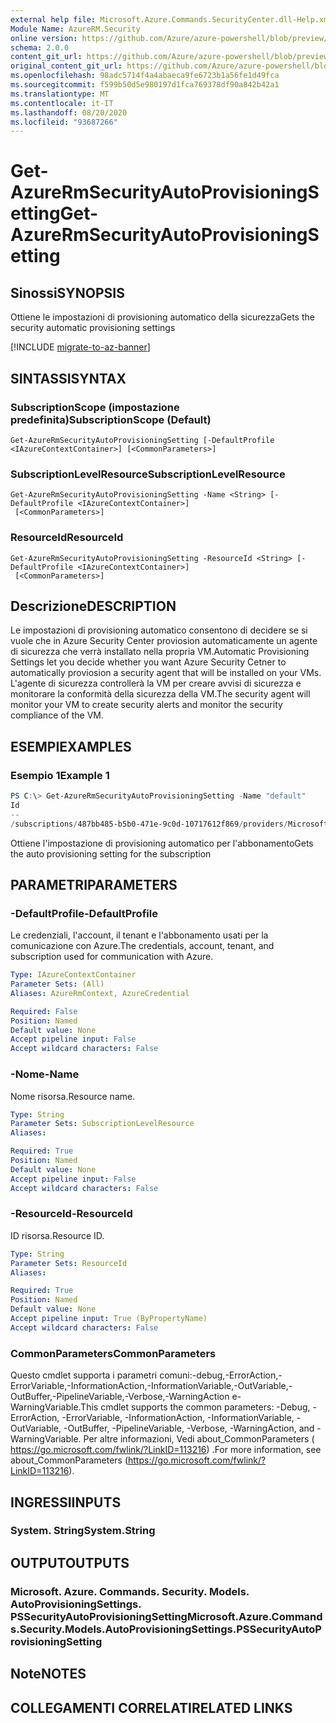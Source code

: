 ```yaml
---
external help file: Microsoft.Azure.Commands.SecurityCenter.dll-Help.xml
Module Name: AzureRM.Security
online version: https://github.com/Azure/azure-powershell/blob/preview/src/ResourceManager/Security/Commands.Security/help/Get-AzureRmSecurityAutoProvisioningSetting.md
schema: 2.0.0
content_git_url: https://github.com/Azure/azure-powershell/blob/preview/src/ResourceManager/Security/Commands.Security/help/Get-AzureRmSecurityAutoProvisioningSetting.md
original_content_git_url: https://github.com/Azure/azure-powershell/blob/preview/src/ResourceManager/Security/Commands.Security/help/Get-AzureRmSecurityAutoProvisioningSetting.md
ms.openlocfilehash: 98adc5714f4a4abaeca9fe6723b1a56fe1d49fca
ms.sourcegitcommit: f599b50d5e980197d1fca769378df90a842b42a1
ms.translationtype: MT
ms.contentlocale: it-IT
ms.lasthandoff: 08/20/2020
ms.locfileid: "93687266"
---
```

# <span data-ttu-id="ab3b3-101">Get-AzureRmSecurityAutoProvisioningSetting</span><span class="sxs-lookup"><span data-stu-id="ab3b3-101">Get-AzureRmSecurityAutoProvisioningSetting</span></span>

## <span data-ttu-id="ab3b3-102">Sinossi</span><span class="sxs-lookup"><span data-stu-id="ab3b3-102">SYNOPSIS</span></span>
<span data-ttu-id="ab3b3-103">Ottiene le impostazioni di provisioning automatico della sicurezza</span><span class="sxs-lookup"><span data-stu-id="ab3b3-103">Gets the security automatic provisioning settings</span></span>

[!INCLUDE [migrate-to-az-banner](../../includes/migrate-to-az-banner.md)]

## <span data-ttu-id="ab3b3-104">SINTASSI</span><span class="sxs-lookup"><span data-stu-id="ab3b3-104">SYNTAX</span></span>

### <span data-ttu-id="ab3b3-105">SubscriptionScope (impostazione predefinita)</span><span class="sxs-lookup"><span data-stu-id="ab3b3-105">SubscriptionScope (Default)</span></span>
```
Get-AzureRmSecurityAutoProvisioningSetting [-DefaultProfile <IAzureContextContainer>] [<CommonParameters>]
```

### <span data-ttu-id="ab3b3-106">SubscriptionLevelResource</span><span class="sxs-lookup"><span data-stu-id="ab3b3-106">SubscriptionLevelResource</span></span>
```
Get-AzureRmSecurityAutoProvisioningSetting -Name <String> [-DefaultProfile <IAzureContextContainer>]
 [<CommonParameters>]
```

### <span data-ttu-id="ab3b3-107">ResourceId</span><span class="sxs-lookup"><span data-stu-id="ab3b3-107">ResourceId</span></span>
```
Get-AzureRmSecurityAutoProvisioningSetting -ResourceId <String> [-DefaultProfile <IAzureContextContainer>]
 [<CommonParameters>]
```

## <span data-ttu-id="ab3b3-108">Descrizione</span><span class="sxs-lookup"><span data-stu-id="ab3b3-108">DESCRIPTION</span></span>
<span data-ttu-id="ab3b3-109">Le impostazioni di provisioning automatico consentono di decidere se si vuole che in Azure Security Center proviosion automaticamente un agente di sicurezza che verrà installato nella propria VM.</span><span class="sxs-lookup"><span data-stu-id="ab3b3-109">Automatic Provisioning Settings let you decide whether you want Azure Security Cetner to automatically proviosion a security agent that will be installed on your VMs.</span></span>
<span data-ttu-id="ab3b3-110">L'agente di sicurezza controllerà la VM per creare avvisi di sicurezza e monitorare la conformità della sicurezza della VM.</span><span class="sxs-lookup"><span data-stu-id="ab3b3-110">The security agent will monitor your VM to create security alerts and monitor the security compliance of the VM.</span></span>

## <span data-ttu-id="ab3b3-111">ESEMPI</span><span class="sxs-lookup"><span data-stu-id="ab3b3-111">EXAMPLES</span></span>

### <span data-ttu-id="ab3b3-112">Esempio 1</span><span class="sxs-lookup"><span data-stu-id="ab3b3-112">Example 1</span></span>
```powershell
PS C:\> Get-AzureRmSecurityAutoProvisioningSetting -Name "default"
Id                                                                                                                Name    AutoProvision
--                                                                                                                ----    -------------
/subscriptions/487bb485-b5b0-471e-9c0d-10717612f869/providers/Microsoft.Security/autoProvisioningSettings/default default On
```

<span data-ttu-id="ab3b3-113">Ottiene l'impostazione di provisioning automatico per l'abbonamento</span><span class="sxs-lookup"><span data-stu-id="ab3b3-113">Gets the auto provisioning setting for the subscription</span></span>

## <span data-ttu-id="ab3b3-114">PARAMETRI</span><span class="sxs-lookup"><span data-stu-id="ab3b3-114">PARAMETERS</span></span>

### <span data-ttu-id="ab3b3-115">-DefaultProfile</span><span class="sxs-lookup"><span data-stu-id="ab3b3-115">-DefaultProfile</span></span>
<span data-ttu-id="ab3b3-116">Le credenziali, l'account, il tenant e l'abbonamento usati per la comunicazione con Azure.</span><span class="sxs-lookup"><span data-stu-id="ab3b3-116">The credentials, account, tenant, and subscription used for communication with Azure.</span></span>

```yaml
Type: IAzureContextContainer
Parameter Sets: (All)
Aliases: AzureRmContext, AzureCredential

Required: False
Position: Named
Default value: None
Accept pipeline input: False
Accept wildcard characters: False
```

### <span data-ttu-id="ab3b3-117">-Nome</span><span class="sxs-lookup"><span data-stu-id="ab3b3-117">-Name</span></span>
<span data-ttu-id="ab3b3-118">Nome risorsa.</span><span class="sxs-lookup"><span data-stu-id="ab3b3-118">Resource name.</span></span>

```yaml
Type: String
Parameter Sets: SubscriptionLevelResource
Aliases:

Required: True
Position: Named
Default value: None
Accept pipeline input: False
Accept wildcard characters: False
```

### <span data-ttu-id="ab3b3-119">-ResourceId</span><span class="sxs-lookup"><span data-stu-id="ab3b3-119">-ResourceId</span></span>
<span data-ttu-id="ab3b3-120">ID risorsa.</span><span class="sxs-lookup"><span data-stu-id="ab3b3-120">Resource ID.</span></span>

```yaml
Type: String
Parameter Sets: ResourceId
Aliases:

Required: True
Position: Named
Default value: None
Accept pipeline input: True (ByPropertyName)
Accept wildcard characters: False
```

### <span data-ttu-id="ab3b3-121">CommonParameters</span><span class="sxs-lookup"><span data-stu-id="ab3b3-121">CommonParameters</span></span>
<span data-ttu-id="ab3b3-122">Questo cmdlet supporta i parametri comuni:-debug,-ErrorAction,-ErrorVariable,-InformationAction,-InformationVariable,-OutVariable,-OutBuffer,-PipelineVariable,-Verbose,-WarningAction e-WarningVariable.</span><span class="sxs-lookup"><span data-stu-id="ab3b3-122">This cmdlet supports the common parameters: -Debug, -ErrorAction, -ErrorVariable, -InformationAction, -InformationVariable, -OutVariable, -OutBuffer, -PipelineVariable, -Verbose, -WarningAction, and -WarningVariable.</span></span> <span data-ttu-id="ab3b3-123">Per altre informazioni, Vedi about_CommonParameters ( https://go.microsoft.com/fwlink/?LinkID=113216) .</span><span class="sxs-lookup"><span data-stu-id="ab3b3-123">For more information, see about_CommonParameters (https://go.microsoft.com/fwlink/?LinkID=113216).</span></span>

## <span data-ttu-id="ab3b3-124">INGRESSI</span><span class="sxs-lookup"><span data-stu-id="ab3b3-124">INPUTS</span></span>

### <span data-ttu-id="ab3b3-125">System. String</span><span class="sxs-lookup"><span data-stu-id="ab3b3-125">System.String</span></span>

## <span data-ttu-id="ab3b3-126">OUTPUT</span><span class="sxs-lookup"><span data-stu-id="ab3b3-126">OUTPUTS</span></span>

### <span data-ttu-id="ab3b3-127">Microsoft. Azure. Commands. Security. Models. AutoProvisioningSettings. PSSecurityAutoProvisioningSetting</span><span class="sxs-lookup"><span data-stu-id="ab3b3-127">Microsoft.Azure.Commands.Security.Models.AutoProvisioningSettings.PSSecurityAutoProvisioningSetting</span></span>

## <span data-ttu-id="ab3b3-128">Note</span><span class="sxs-lookup"><span data-stu-id="ab3b3-128">NOTES</span></span>

## <span data-ttu-id="ab3b3-129">COLLEGAMENTI CORRELATI</span><span class="sxs-lookup"><span data-stu-id="ab3b3-129">RELATED LINKS</span></span>
